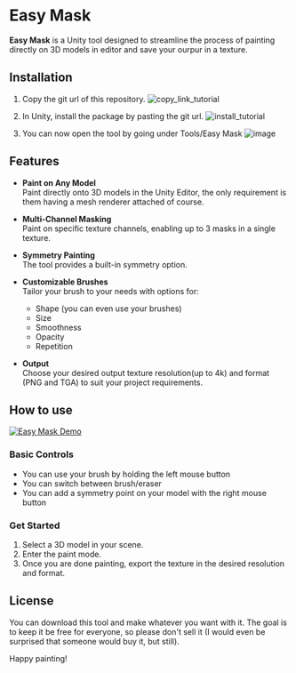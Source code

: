 # Easy Mask
**Easy Mask** is a Unity tool designed to streamline the process of painting directly on 3D models in editor and save your ourpur in a texture.

## Installation
1. Copy the git url of this repository.
![copy_link_tutorial](https://github.com/user-attachments/assets/55d4ea42-640f-4992-b701-319abebdd7b5)

2. In Unity, install the package by pasting the git url.
![install_tutorial](https://github.com/user-attachments/assets/918cd466-6a7f-40eb-a182-d30b0b93f102)

3. You can now open the tool by going under Tools/Easy Mask
![image](https://github.com/user-attachments/assets/3528191a-8f8e-416d-87df-0167b3c5e9ed)

## Features
- **Paint on Any Model**  
  Paint directly onto 3D models in the Unity Editor, the only requirement is them having a mesh renderer attached of course.

- **Multi-Channel Masking**  
  Paint on specific texture channels, enabling up to 3 masks in a single texture.

- **Symmetry Painting**  
  The tool provides a built-in symmetry option.

- **Customizable Brushes**  
  Tailor your brush to your needs with options for:  
  - Shape (you can even use your brushes)
  - Size  
  - Smoothness  
  - Opacity  
  - Repetition

- **Output**  
  Choose your desired output texture resolution(up to 4k) and format (PNG and TGA) to suit your project requirements.

## How to use
[![Easy Mask Demo](https://github.com/user-attachments/assets/ba39b751-ce92-4b25-8849-a86b52a3e47d)](https://www.youtube.com/watch?v=2KndpkIZ50A) 
### Basic Controls
- You can use your brush by holding the left mouse button
- You can switch between brush/eraser
- You can add a symmetry point on your model with the right mouse button

### Get Started
1. Select a 3D model in your scene.
2. Enter the paint mode.
3. Once you are done painting, export the texture in the desired resolution and format.

## License
You can download this tool and make whatever you want with it. The goal is to keep it be free for everyone, so please don't sell it (I would even be surprised that someone would buy it, but still).

Happy painting! 

